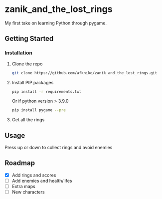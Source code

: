 # zanik_and_the_lost_rings

My first take on learning Python through pygame.


<!-- GETTING STARTED -->
## Getting Started

### Installation

1. Clone the repo
   ```sh
   git clone https://github.com/afkniko/zanik_and_the_lost_rings.git
   ```
2. Install PIP packages
   ```sh
   pip install -r requirements.txt
   ```
   Or if python version > 3.9.0
   
   ```sh
   pip install pygame --pre
   ```
   
3. Get all the rings
  



<!-- USAGE EXAMPLES -->
## Usage

Press up or down to collect rings and avoid enemies

<!-- ROADMAP -->
## Roadmap

- [x] Add rings and scores
- [ ] Add enemies and health/lifes
- [ ] Extra maps
- [ ] New characters
